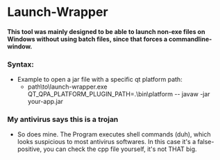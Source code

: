 # Launch-Wrapper

#### This tool was mainly designed to be able to launch non-exe files on Windows without using batch files, since that forces a commandline-window.

### Syntax:
- Example to open a jar file with a specific qt platform path:
  - path\to\launch-wrapper.exe QT_QPA_PLATFORM_PLUGIN_PATH=.\bin\platform -- javaw -jar your-app.jar
 
### My antivirus says this is a trojan
- So does mine. The Program executes shell commands (duh), which looks suspicious to most antivirus softwares. In this case it's a false-positive, you can check the cpp file yourself, it's not THAT big.
